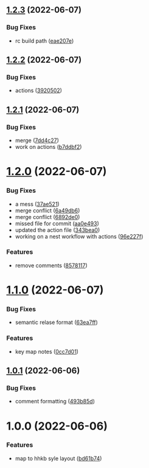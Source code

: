 ## [1.2.3](https://github.com/harrisonde/zmk-nice/compare/v1.2.2...v1.2.3) (2022-06-07)


### Bug Fixes

* rc build path ([eae207e](https://github.com/harrisonde/zmk-nice/commit/eae207eef4c07402ea7701777ce518892baa8638))

## [1.2.2](https://github.com/harrisonde/zmk-nice/compare/v1.2.1...v1.2.2) (2022-06-07)


### Bug Fixes

* actions ([3920502](https://github.com/harrisonde/zmk-nice/commit/392050286c2001585899dff11e549db7cf5777de))

## [1.2.1](https://github.com/harrisonde/zmk-nice/compare/v1.2.0...v1.2.1) (2022-06-07)


### Bug Fixes

* merge ([7dd4c27](https://github.com/harrisonde/zmk-nice/commit/7dd4c27a07b51798fe2e4f451506fb6c2d547966))
* work on actions ([b7ddbf2](https://github.com/harrisonde/zmk-nice/commit/b7ddbf2fe6c280ee1c7cfbada76cc4c671178cf1))

# [1.2.0](https://github.com/harrisonde/zmk-nice/compare/v1.1.0...v1.2.0) (2022-06-07)


### Bug Fixes

* a mess ([37ae521](https://github.com/harrisonde/zmk-nice/commit/37ae52136201c169fbb3240914ac5e0797675ae1))
* merge conflict ([6a49db6](https://github.com/harrisonde/zmk-nice/commit/6a49db6eaa6cdcdd42dfa67aa74124ada035c466))
* merge conflict ([6892de0](https://github.com/harrisonde/zmk-nice/commit/6892de0d70da25e8a8fdd988c8e157eb73726eb6))
* missed file for commit ([aa0e493](https://github.com/harrisonde/zmk-nice/commit/aa0e493a5089cd2255f939ed09a2d9c8ffe77e61))
* updated the action file ([343bea0](https://github.com/harrisonde/zmk-nice/commit/343bea0cfa7cee1406b0fd680a7db393cf4c0f1f))
* working on a nest workflow with actions ([96e227f](https://github.com/harrisonde/zmk-nice/commit/96e227fbd82927e3693f33512443fafe9e0979be))


### Features

* remove comments ([8578117](https://github.com/harrisonde/zmk-nice/commit/8578117edd980ec06fdd919c1ffa052af54d33aa))

# [1.1.0](https://github.com/harrisonde/zmk-nice/compare/v1.0.1...v1.1.0) (2022-06-07)


### Bug Fixes

* semantic relase format ([63ea7ff](https://github.com/harrisonde/zmk-nice/commit/63ea7ff2542b6f04cde1b7062b1ae9ee01467f07))


### Features

* key map notes ([0cc7d01](https://github.com/harrisonde/zmk-nice/commit/0cc7d014cd48b0a2e048541a3c6d8ae576869c43))

## [1.0.1](https://github.com/harrisonde/zmk-nice/compare/v1.0.0...v1.0.1) (2022-06-06)


### Bug Fixes

* comment formatting ([493b85d](https://github.com/harrisonde/zmk-nice/commit/493b85d6d1300b859e9d0f33a7046f5fb905b2ea))

# 1.0.0 (2022-06-06)


### Features

* map to hhkb syle layout ([bd61b74](https://github.com/harrisonde/zmk-nice/commit/bd61b74f89a61dc2bbf507db37ee859bc036882c))
